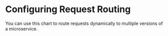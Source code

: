# Configuring Request Routing

You can use this chart to route requests dynamically to multiple versions of a microservice.